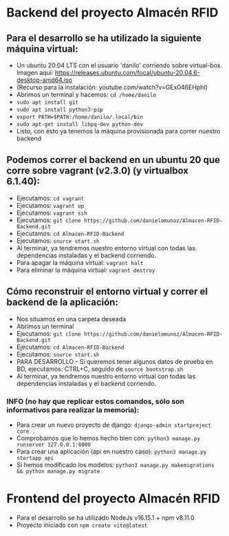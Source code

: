 # Backend del proyecto Almacén RFID

## Para el desarrollo se ha utilizado la siguiente máquina virtual:
* Un ubuntu 20.04 LTS con el usuario 'danilo' corriendo sobre virtual-box. Imagen aquí: https://releases.ubuntu.com/focal/ubuntu-20.04.6-desktop-amd64.iso
* (Recurso para la instalación: youtube.com/watch?v=GEx046EHphl)
* Abrimos un terminal y hacemos: ```cd /home/danilo```
* ```sudo apt install git```
* ```sudo apt install python3-pip```
* ```export PATH=$PATH:/home/danilo/.local/bin```
* ```sudo apt-get install libpq-dev python-dev```
* Listo, con ésto ya tenemos la máquina provisionada para correr nuestro backend

## Podemos correr el backend en un ubuntu 20 que corre sobre vagrant (v2.3.0) (y virtualbox 6.1.40):
* Ejecutamos: ```cd vagrant```
* Ejecutamos: ```vagrant up```
* Ejecutamos: ```vagrant ssh```
* Ejecutamos: ```git clone https://github.com/danielomunoz/Almacen-RFID-Backend.git```
* Ejecutamos: ```cd Almacen-RFID-Backend```
* Ejecutamos: ```source start.sh```
* Al terminar, ya tendremos nuestro entorno virtual con todas las dependencias instaladas y el backend corriendo.
* Para apagar la máquina virtual: ```vagrant halt```
* Para eliminar la máquina virtual: ```vagrant destroy```

## Cómo reconstruir el entorno virtual y correr el backend de la aplicación:
* Nos situamos en una carpeta deseada
* Abrimos un terminal
* Ejecutamos: ```git clone https://github.com/danielomunoz/Almacen-RFID-Backend.git```
* Ejecutamos: ```cd Almacen-RFID-Backend```
* Ejecutamos: ```source start.sh```
* PARA DESARROLLO - Si queremos tener algunos datos de prueba en BD, ejecutamos: CTRL+C, seguido de ```source bootstrap.sh```
* Al terminar, ya tendremos nuestro entorno virtual con todas las dependencias instaladas y el backend corriendo.

### INFO (no hay que replicar estos comandos, sólo son informativos para realizar la memoria):
* Para crear un nuevo proyecto de django: ```django-admin startproject core .```
* Comprobamos que lo hemos hecho bien con: ```python3 manage.py runserver 127.0.0.1:8000```
* Para crear una aplicación (api en nuestro caso): ```python3 manage.py startapp api```
* Si hemos modificado los modelos: ```python3 manage.py makemigrations && python manage.py migrate```

# Frontend del proyecto Almacén RFID

* Para el desarrollo se ha utilizado NodeJs v16.15.1 + npm v8.11.0
* Proyecto iniciado con ```npm create vite@latest```

